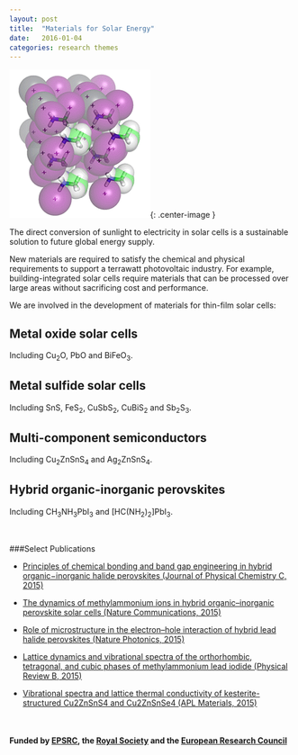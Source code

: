 ```yaml
---
layout: post
title:  "Materials for Solar Energy"
date:   2016-01-04
categories: research themes
---
```


![](/gifs/mapi_18.gif){: .center-image }

The direct conversion of sunlight to electricity in solar cells is a sustainable solution to future global energy supply.

New materials are required to satisfy the chemical and physical requirements to support a terrawatt photovoltaic industry. For example, building-integrated solar cells require materials that can be processed over large areas without sacrificing cost and performance.

We are involved in the development of materials for thin-film solar cells:

## Metal oxide solar cells 
Including Cu<sub>2</sub>O, PbO and BiFeO<sub>3</sub>.

## Metal sulfide solar cells
Including SnS, FeS<sub>2</sub>, CuSbS<sub>2</sub>, CuBiS<sub>2</sub> and Sb<sub>2</sub>S<sub>3</sub>.

## Multi-component semiconductors
Including Cu<sub>2</sub>ZnSnS<sub>4</sub> and Ag<sub>2</sub>ZnSnS<sub>4</sub>.

## Hybrid organic-inorganic perovskites 
Including CH<sub>3</sub>NH<sub>3</sub>PbI<sub>3</sub> and [HC(NH<sub>2</sub>)<sub>2</sub>]PbI<sub>3</sub>.

<br>

###Select Publications

- [Principles of chemical bonding and band gap engineering in hybrid organic−inorganic halide perovskites (Journal of Physical Chemistry C, 2015)](http://dx.doi.org/10.1021/jp512420b)

- [The dynamics of methylammonium ions in hybrid organic–inorganic perovskite solar cells (Nature Communications, 2015)](http://dx.doi.org/10.1038/ncomms8124)

- [Role of microstructure in the electron–hole interaction of hybrid lead halide perovskites (Nature Photonics, 2015)](http://dx.doi.org/10.1038/nphoton.2015.151)

- [Lattice dynamics and vibrational spectra of the orthorhombic, tetragonal, and cubic phases of methylammonium lead iodide (Physical Review B, 2015)](http://dx.doi.org/10.1103/PhysRevB.92.144308)

- [Vibrational spectra and lattice thermal conductivity of kesterite-structured Cu2ZnSnS4 and Cu2ZnSnSe4 (APL Materials, 2015)](http://dx.doi.org/10.1063/1.4917044)

<br>

#### Funded by [EPSRC](http://gow.epsrc.ac.uk/NGBOViewPerson.aspx?PersonId=-250227), the [Royal Society](https://royalsociety.org/grants-schemes-awards/grants/university-research/) and the [European Research Council](https://erc.europa.eu/)